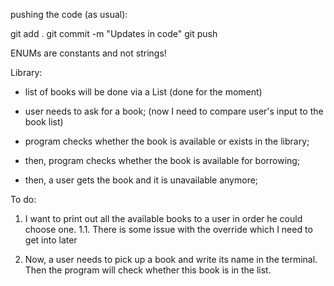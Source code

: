 pushing the code (as usual):

git add .
git commit -m "Updates in code"
git push


ENUMs are constants and not strings! 

Library:

- list of books will be done via a List (done for the moment)

- user needs to ask for a book; (now I need to compare user's input to the book list)
- program checks whether the book is available or exists in the library;
- then, program checks whether the book is available for borrowing;
- then, a user gets the book and it is unavailable anymore;

To do:

1. I want to print out all the available books to a user in order he could choose one.
    1.1. There is some issue with the override which I need to get into later

2. Now, a user needs to pick up a book and write its name in the terminal. Then the program will check whether this book is in the list. 